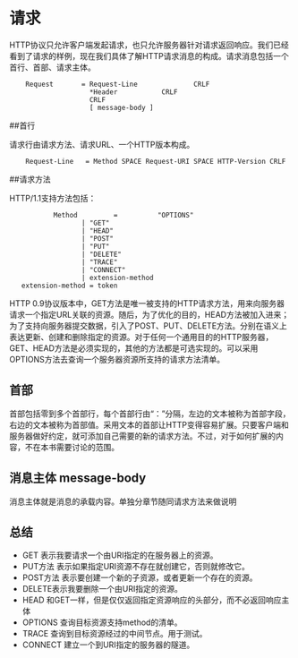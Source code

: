 
# 请求

HTTP协议只允许客户端发起请求，也只允许服务器针对请求返回响应。我们已经看到了请求的样例，现在我们具体了解HTTP请求消息的构成。请求消息包括一个首行、首部、请求主体。


        Request       = Request-Line              CRLF
                        *Header           CRLF
                        CRLF
                        [ message-body ]          
##首行

请求行由请求方法、请求URL、一个HTTP版本构成。

        Request-Line   = Method SPACE Request-URI SPACE HTTP-Version CRLF

##请求方法

HTTP/1.1支持方法包括：

               Method         =          "OPTIONS"         
                      | "GET"               
                      | "HEAD"               
                      | "POST"               
                      | "PUT"                 
                      | "DELETE"          
                      | "TRACE"                
                      | "CONNECT"              
                      | extension-method
       extension-method = token

HTTP 0.9协议版本中，GET方法是唯一被支持的HTTP请求方法，用来向服务器请求一个指定URL关联的资源。随后，为了优化的目的，HEAD方法被加入进来；为了支持向服务器提交数据，引入了POST、PUT、DELETE方法。分别在语义上表达更新、创建和删除指定的资源。对于任何一个通用目的的HTTP服务器，GET、HEAD方法是必须实现的，其他的方法都是可选实现的。可以采用OPTIONS方法去查询一个服务器资源所支持的请求方法清单。

## 首部

首部包括零到多个首部行，每个首部行由“：”分隔，左边的文本被称为首部字段，右边的文本被称为首部值。采用文本的首部让HTTP变得容易扩展。只要客户端和服务器做好约定，就可添加自己需要的新的请求方法。不过，对于如何扩展的内容，不在本书需要讨论的范围。

## 消息主体 message-body
消息主体就是消息的承载内容。单独分章节随同请求方法来做说明

## 总结


- GET 表示我要请求一个由URI指定的在服务器上的资源。
- PUT方法 表示如果指定URI资源不存在就创建它，否则就修改它。 
- POST方法 表示要创建一个新的子资源，或者更新一个存在的资源。
- DELETE表示我要删除一个由URI指定的资源。
- HEAD 和GET一样，但是仅仅返回指定资源响应的头部分，而不必返回响应主体
- OPTIONS 查询目标资源支持method的清单。
- TRACE 查询到目标资源经过的中间节点。用于测试。
- CONNECT 建立一个到URI指定的服务器的隧道。   
